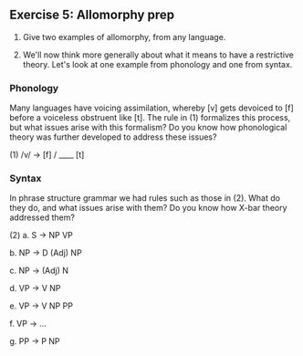 ## Exercise 5: Allomorphy prep

1. Give two examples of allomorphy, from any language.

2. We'll now think more generally about what it means to have a restrictive theory. Let's look at one example from phonology and one from syntax.

### Phonology

Many languages have voicing assimilation, whereby [v] gets devoiced to [f] before a voiceless obstruent like [t]. The rule in (1) formalizes this process, but what issues arise with this formalism? Do you know how phonological theory was further developed to address these issues?

(1) /v/ → [f] / ____ [t]

### Syntax

In phrase structure grammar we had rules such as those in (2). What do they do, and what issues arise with them? Do you know how X-bar theory addressed them?

(2) a. S → NP VP

b. NP → D (Adj) NP

c. NP → (Adj) N

d. VP → V NP

e. VP → V NP PP

f. VP → ...

g. PP → P NP
